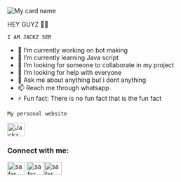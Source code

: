 ![My card name](https://cardivo.vercel.app/api?name=JACKZ-SER&description=Hi,%20Welcome%20To%20My%20Profile%20❤&image=https://i.imgur.com/nVAfbnY.jpeg?v=4&s=10?v=4&backgroundColor=%23ecf0f1&instagram=safxr._&github=Jackz-ser&twitter=&pattern=leaf&colorPattern=%23eaeaea)

HEY GUYZ 🙂💖

`I AM JACKZ SER`

- 🔭 I’m currently working on bot making
- 🌱 I’m currently learning Java script
- 👯 I’m looking for someone to collaborate in my project
- 🤔 I’m looking for help with everyone
- 💬 Ask me about anything but i dont anything
- 📫 Reach me through whatsapp 
- ⚡ Fun fact: There is no fun fact that is the fun fact

`My personal website`

<a href="https://jackz-github-io.vercel.app" target="blank"><img align="center" src="https://raw.githubusercontent.com/rahuldkjain/github-profile-readme-generator/master/src/images/icons/Social/google.svg" alt="Jackz Web" height="30" width="40" /></a> 

<h3 align="left">Connect with me:</h3>
<p align="left">
<a href="https://instagram.com/safxr._" target="blank"><img align="center" src="https://raw.githubusercontent.com/rahuldkjain/github-profile-readme-generator/master/src/images/icons/Social/instagram.svg" alt="safxr._" height="30" width="40" /></a> <a href="https://youtube.com/channel/UCZw889vv9DKwbjLSdc2DxpQ" target="blank"><img align="center" src="https://raw.githubusercontent.com/rahuldkjain/github-profile-readme-generator/master/src/images/icons/Social/youtube.svg" alt="safxr._" height="30" width="40" /></a><a href="https://Wa.me/918075641889?text=Hey%20Jackz%20Bro" target="blank"><img align="center" src="https://raw.githubusercontent.com/rahuldkjain/github-profile-readme-generator/master/src/images/icons/Social/whatsapp.svg" alt="safxr._" height="30" width="40" /></a>
